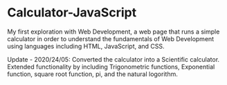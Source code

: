 # Calculator-JavaScript
My first exploration with Web Development, a web page that runs a simple calculator in order to understand the fundamentals of Web Development using languages including HTML, JavaScript, and CSS.

Update - 2020/24/05: Converted the calculator into a Scientific calculator. Extended functionality by including Trigonometric functions, Exponential function, square root function, pi, and the natural logorithm. 

